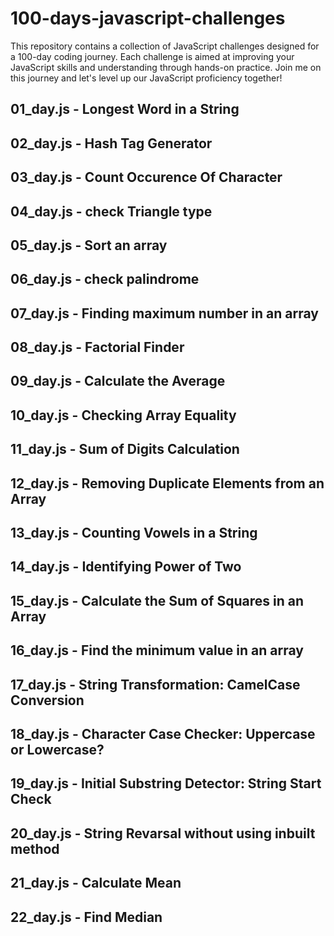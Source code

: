 # 100-days-javascript-challenges
This repository contains a collection of JavaScript challenges designed for a 100-day coding journey. Each challenge is aimed at improving your JavaScript skills and understanding through hands-on practice. Join me on this journey and let's level up our JavaScript proficiency together!

## 01_day.js - Longest Word in a String
## 02_day.js - Hash Tag Generator
## 03_day.js - Count Occurence Of Character
## 04_day.js - check Triangle type
## 05_day.js - Sort an array
## 06_day.js - check palindrome
## 07_day.js - Finding maximum number in an array
## 08_day.js - Factorial Finder
## 09_day.js - Calculate the Average
## 10_day.js - Checking Array Equality
## 11_day.js - Sum of Digits Calculation
## 12_day.js - Removing Duplicate Elements from an Array
## 13_day.js - Counting Vowels in a String
## 14_day.js - Identifying Power of Two
## 15_day.js - Calculate the Sum of Squares in an Array
## 16_day.js - Find the minimum value in an array
## 17_day.js - String Transformation: CamelCase Conversion
## 18_day.js - Character Case Checker: Uppercase or Lowercase?
## 19_day.js - Initial Substring Detector: String Start Check
## 20_day.js - String Revarsal without using inbuilt method
## 21_day.js - Calculate Mean
## 22_day.js - Find Median
